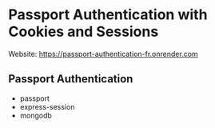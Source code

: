 # Passport Authentication with Cookies and Sessions
Website: https://passport-authentication-fr.onrender.com

Passport Authentication
---------------------------
- passport
- express-session
- mongodb




